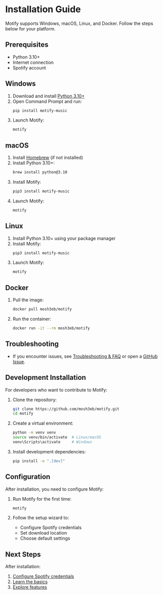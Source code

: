 # Installation Guide

Motify supports Windows, macOS, Linux, and Docker. Follow the steps below for your platform.

## Prerequisites
- Python 3.10+
- Internet connection
- Spotify account

## Windows
1. Download and install [Python 3.10+](https://www.python.org/downloads/windows/)
2. Open Command Prompt and run:
   ```sh
   pip install motify-music
   ```
3. Launch Motify:
   ```sh
   motify
   ```

## macOS
1. Install [Homebrew](https://brew.sh/) (if not installed)
2. Install Python 3.10+:
   ```sh
   brew install python@3.10
   ```
3. Install Motify:
   ```sh
   pip3 install motify-music
   ```
4. Launch Motify:
   ```sh
   motify
   ```

## Linux
1. Install Python 3.10+ using your package manager
2. Install Motify:
   ```sh
   pip3 install motify-music
   ```
3. Launch Motify:
   ```sh
   motify
   ```

## Docker
1. Pull the image:
   ```sh
   docker pull mosh3eb/motify
   ```
2. Run the container:
   ```sh
   docker run -it --rm mosh3eb/motify
   ```

## Troubleshooting
- If you encounter issues, see [Troubleshooting & FAQ](troubleshooting.md) or open a [GitHub Issue](https://github.com/mosh3eb/motify/issues).

## Development Installation

For developers who want to contribute to Motify:

1. Clone the repository:
   ```bash
   git clone https://github.com/mosh3eb/motify.git
   cd motify
   ```

2. Create a virtual environment:
   ```bash
   python -m venv venv
   source venv/bin/activate  # Linux/macOS
   venv\Scripts\activate     # Windows
   ```

3. Install development dependencies:
   ```bash
   pip install -e ".[dev]"
   ```

## Configuration

After installation, you need to configure Motify:

1. Run Motify for the first time:
   ```bash
   motify
   ```

2. Follow the setup wizard to:
   - Configure Spotify credentials
   - Set download location
   - Choose default settings

## Next Steps

After installation:
1. [Configure Spotify credentials](usage.md#configuration)
2. [Learn the basics](usage.md#quick-start)
3. [Explore features](features/playlist.md)
